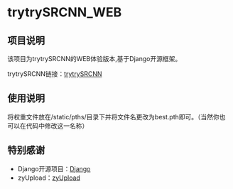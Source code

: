 # trytrySRCNN_WEB
## 项目说明
该项目为trytrySRCNN的WEB体验版本,基于Django开源框架。

trytrySRCNN链接：[trytrySRCNN](https://github.com/heiheishuang/trytrySRCNN)

## 使用说明

将权重文件放在/static/pths/目录下并将文件名更改为best.pth即可。（当然你也可以在代码中修改这一名称）

## 特别感谢
+ Django开源项目：[Django](https://github.com/django/django)
+ zyUpload：[zyUpload](https://github.com/hjzgg/zyUpload)
